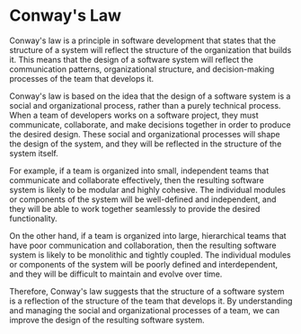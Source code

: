 # Conway's Law

Conway's law is a principle in software development that states that the structure of a system will reflect the structure of the organization that builds it. This means that the design of a software system will reflect the communication patterns, organizational structure, and decision-making processes of the team that develops it.

Conway's law is based on the idea that the design of a software system is a social and organizational process, rather than a purely technical process. When a team of developers works on a software project, they must communicate, collaborate, and make decisions together in order to produce the desired design. These social and organizational processes will shape the design of the system, and they will be reflected in the structure of the system itself.

For example, if a team is organized into small, independent teams that communicate and collaborate effectively, then the resulting software system is likely to be modular and highly cohesive. The individual modules or components of the system will be well-defined and independent, and they will be able to work together seamlessly to provide the desired functionality.

On the other hand, if a team is organized into large, hierarchical teams that have poor communication and collaboration, then the resulting software system is likely to be monolithic and tightly coupled. The individual modules or components of the system will be poorly defined and interdependent, and they will be difficult to maintain and evolve over time.

Therefore, Conway's law suggests that the structure of a software system is a reflection of the structure of the team that develops it. By understanding and managing the social and organizational processes of a team, we can improve the design of the resulting software system.

